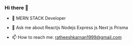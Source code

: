 ### Hi there 👋




- 🌱  MERN STACK Developer


- 💬 Ask me about Reactjs Nodejs Express js Next js Prisma
- 📫 How to reach me: ratheeshkarnan1999@gmail.com







